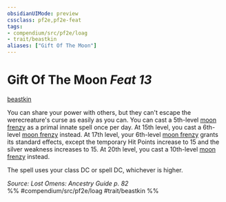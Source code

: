 ```yaml
---
obsidianUIMode: preview
cssclass: pf2e,pf2e-feat
tags:
- compendium/src/pf2e/loag
- trait/beastkin
aliases: ["Gift Of The Moon"]
---
```

# Gift Of The Moon  *Feat 13*  
[beastkin](../../rules/traits/beastkin-loag.md)  


You can share your power with others, but they can't escape the werecreature's curse as easily as you can. You can cast a 5th-level [moon frenzy](../spells/moon-frenzy.md) as a primal innate spell once per day. At 15th level, you cast a 6th-level [moon frenzy](../spells/moon-frenzy.md) instead. At 17th level, your 6th-level [moon frenzy](../spells/moon-frenzy.md) grants its standard effects, except the temporary Hit Points increase to 15 and the silver weakness increases to 15. At 20th level, you cast a 10th-level [moon frenzy](../spells/moon-frenzy.md) instead.

The spell uses your class DC or spell DC, whichever is higher.

*Source: Lost Omens: Ancestry Guide p. 82*  
%% #compendium/src/pf2e/loag #trait/beastkin %%